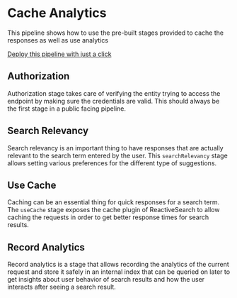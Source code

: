 # Cache Analytics

This pipeline shows how to use the pre-built stages provided to cache the responses as well as use analytics

[Deploy this pipeline with just a click](https://dashboard.reactivesearch.io/deploy?template=https://raw.githubusercontent.com/appbaseio/pipelines-template/master/cache_analytics/pipeline_oneclick.yaml)

## Authorization

Authorization stage takes care of verifying the entity trying to access the endpoint by making sure the credentials are valid. This should always be the first stage in a public facing pipeline.

## Search Relevancy

Search relevancy is an important thing to have responses that are actually relevant to the search term entered by the user. This `searchRelevancy` stage allows setting various preferences for the different type of suggestions.

## Use Cache

Caching can be an essential thing for quick responses for a search term. The `useCache` stage exposes the cache plugin of ReactiveSearch to allow caching the requests in order to get better response times for search results.

## Record Analytics

Record analytics is a stage that allows recording the analytics of the current request and store it safely in an internal index that can be queried on later to get insights about user behavior of search results and how the user interacts after seeing a search result.